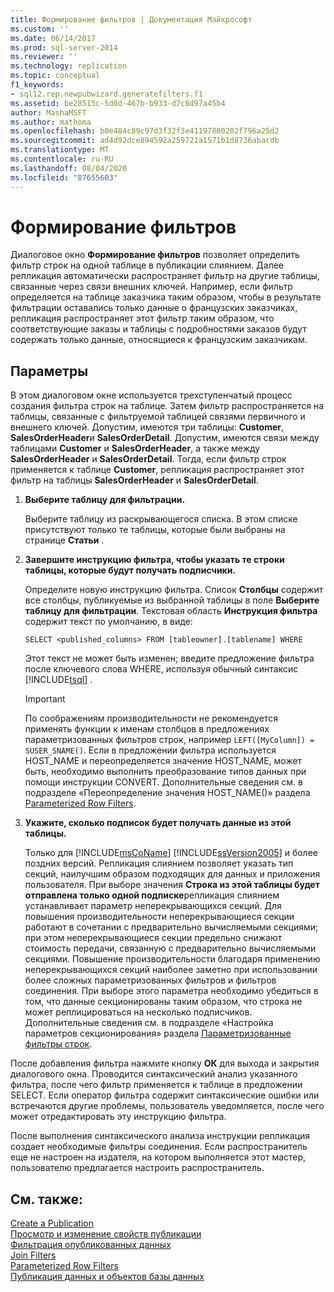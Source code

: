```yaml
---
title: Формирование фильтров | Документация Майкрософт
ms.custom: ''
ms.date: 06/14/2017
ms.prod: sql-server-2014
ms.reviewer: ''
ms.technology: replication
ms.topic: conceptual
f1_keywords:
- sql12.rep.newpubwizard.generatefilters.f1
ms.assetid: be28515c-5d6d-467b-b933-d7c8d97a45b4
author: MashaMSFT
ms.author: mathoma
ms.openlocfilehash: b0e484c89c97d3f32f3e41197800202f796a25d2
ms.sourcegitcommit: ad4d92dce894592a259721a1571b1d8736abacdb
ms.translationtype: MT
ms.contentlocale: ru-RU
ms.lasthandoff: 08/04/2020
ms.locfileid: "87655603"
---
```

# <a name="generate-filters"></a>Формирование фильтров
  Диалоговое окно **Формирование фильтров** позволяет определить фильтр строк на одной таблице в публикации слиянием. Далее репликация автоматически распространяет фильтр на другие таблицы, связанные через связи внешних ключей. Например, если фильтр определяется на таблице заказчика таким образом, чтобы в результате фильтрации оставались только данные о французских заказчиках, репликация распространяет этот фильтр таким образом, что соответствующие заказы и таблицы с подробностями заказов будут содержать только данные, относящиеся к французским заказчикам.  
  
## <a name="options"></a>Параметры  
 В этом диалоговом окне используется трехступенчатый процесс создания фильтра строк на таблице. Затем фильтр распространяется на таблицы, связанные с фильтруемой таблицей связями первичного и внешнего ключей. Допустим, имеются три таблицы: **Customer**, **SalesOrderHeader**и **SalesOrderDetail**. Допустим, имеются связи между таблицами **Customer** и **SalesOrderHeader**, а также между **SalesOrderHeader** и **SalesOrderDetail**. Тогда, если фильтр строк применяется к таблице **Customer**, репликация распространяет этот фильтр на таблицы **SalesOrderHeader** и **SalesOrderDetail**.  
  
1.  **Выберите таблицу для фильтрации.**  
  
     Выберите таблицу из раскрывающегося списка. В этом списке присутствуют только те таблицы, которые были выбраны на странице **Статьи** .  
  
2.  **Завершите инструкцию фильтра, чтобы указать те строки таблицы, которые будут получать подписчики.**  
  
     Определите новую инструкцию фильтра. Список **Столбцы** содержит все столбцы, публикуемые из выбранной таблицы в поле **Выберите таблицу для фильтрации**. Текстовая область **Инструкция фильтра** содержит текст по умолчанию, в виде:  
  
     `SELECT <published_columns> FROM [tableowner].[tablename] WHERE`  
  
     Этот текст не может быть изменен; введите предложение фильтра после ключевого слова WHERE, используя обычный синтаксис [!INCLUDE[tsql](../../includes/tsql-md.md)] .  
  
    > [!IMPORTANT]  
    >  По соображениям производительности не рекомендуется применять функции к именам столбцов в предложениях параметризованных фильтров строк, например `LEFT([MyColumn]) = SUSER_SNAME()`. Если в предложении фильтра используется HOST_NAME и переопределяется значение HOST_NAME, может быть, необходимо выполнить преобразование типов данных при помощи инструкции CONVERT. Дополнительные сведения см. в подразделе «Переопределение значения HOST_NAME()» раздела [Parameterized Row Filters](merge/parameterized-filters-parameterized-row-filters.md).  
  
3.  **Укажите, сколько подписок будет получать данные из этой таблицы.**  
  
     Только для [!INCLUDE[msCoName](../../includes/msconame-md.md)] [!INCLUDE[ssVersion2005](../../includes/ssversion2005-md.md)] и более поздних версий. Репликация слиянием позволяет указать тип секций, наилучшим образом подходящих для данных и приложения пользователя. При выборе значения **Строка из этой таблицы будет отправлена только одной подписке**репликация слиянием устанавливает параметр неперекрывающихся секций. Для повышения производительности неперекрывающиеся секции работают в сочетании с предварительно вычисляемыми секциями; при этом неперекрывающиеся секции предельно снижают стоимость передачи, связанную с предварительно вычисляемыми секциями. Повышение производительности благодаря применению неперекрывающихся секций наиболее заметно при использовании более сложных параметризованных фильтров и фильтров соединения. При выборе этого параметра необходимо убедиться в том, что данные секционированы таким образом, что строка не может реплицироваться на несколько подписчиков. Дополнительные сведения см. в подразделе «Настройка параметров секционирования» раздела [Параметризованные фильтры строк](merge/parameterized-filters-parameterized-row-filters.md).  
  
 После добавления фильтра нажмите кнопку **ОК** для выхода и закрытия диалогового окна. Проводится синтаксический анализ указанного фильтра, после чего фильтр применяется к таблице в предложении SELECT. Если оператор фильтра содержит синтаксические ошибки или встречаются другие проблемы, пользователь уведомляется, после чего может отредактировать эту инструкцию фильтра.  
  
 После выполнения синтаксического анализа инструкции репликация создает необходимые фильтры соединения. Если распространитель еще не настроен на издателя, на котором выполняется этот мастер, пользователю предлагается настроить распространитель.  
  
## <a name="see-also"></a>См. также:  
 [Create a Publication](publish/create-a-publication.md)   
 [Просмотр и изменение свойств публикации](publish/view-and-modify-publication-properties.md)   
 [Фильтрация опубликованных данных](publish/filter-published-data.md)   
 [Join Filters](merge/join-filters.md)   
 [Parameterized Row Filters](merge/parameterized-filters-parameterized-row-filters.md)   
 [Публикация данных и объектов базы данных](publish/publish-data-and-database-objects.md)  
  
  
